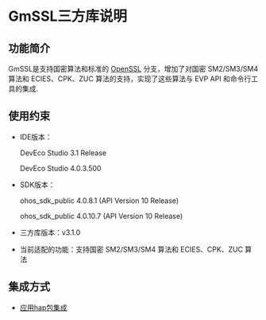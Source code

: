 # GmSSL三方库说明
## 功能简介
GmSSL是支持国密算法和标准的 [OpenSSL](http://www.oschina.net/p/openssl) 分支，增加了对国密 SM2/SM3/SM4 算法和 ECIES、CPK、ZUC 算法的支持，实现了这些算法与 EVP API 和命令行工具的集成.

## 使用约束
- IDE版本：

  DevEco Studio 3.1 Release

  DevEco Studio 4.0.3.500

- SDK版本：

  ohos_sdk_public 4.0.8.1 (API Version 10 Release)

  ohos_sdk_public 4.0.10.7 (API Version 10 Release)

- 三方库版本：v3.1.0

- 当前适配的功能：支持国密 SM2/SM3/SM4 算法和 ECIES、CPK、ZUC 算法

## 集成方式
+ [应用hap包集成](docs/hap_integrate.md)
